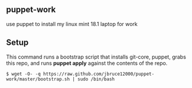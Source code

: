 ## puppet-work

use puppet to install my linux mint 18.1 laptop for work


## Setup

This command runs a bootstrap script that installs git-core, puppet, grabs this repo, and runs **puppet apply** against the contents of the repo.

    $ wget -O- -q https://raw.github.com/jbruce12000/puppet-work/master/bootstrap.sh | sudo /bin/bash

